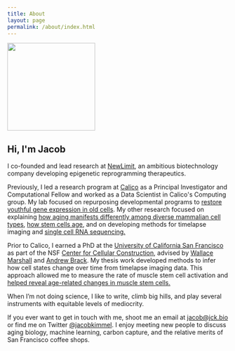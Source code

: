 ```yaml
---
title: About
layout: page
permalink: /about/index.html
---
```

<img src="{{ site.url }}/{{ site.picture }}" style="width:200px;" />


## Hi, I'm Jacob

I co-founded and lead research at [NewLimit](https://newlimit.com), an ambitious biotechnology company developing epigenetic reprogramming therapeutics.

Previously, I led a research program at [Calico](http://calicolabs.com) as a Principal Investigator and Computational Fellow and worked as a Data Scientist in Calico's Computing group.
My lab focused on repurposing developmental programs to [restore youthful gene expression in old cells](https://reprog.research.calicolabs.com/).
My other research focused on explaining [how aging manifests differently among diverse mammalian cell types](https://mca.research.calicolabs.com), [how stem cells age](https://myo.research.calicolabs.com), and on developing methods for timelapse imaging and [single cell RNA sequencing.](https://github.com/scnym)

Prior to Calico, I earned a PhD at the [University of California San Francisco](https://ucsf.edu) as part of the NSF [Center for Cellular Construction](https://ccc.ucsf.edu), advised by [Wallace Marshall](http://tetrad.ucsf.edu/faculty/wallace-wallace) and [Andrew Brack](http://bracklab.com).
My thesis work developed methods to infer how cell states change over time from timelapse imaging data.
This approach allowed me to measure the rate of muscle stem cell activation and [helped reveal age-related changes in muscle stem cells.]({{site.url}}/aging_musc_dynamics)

When I’m not doing science, I like to write, climb big hills, and play several instruments with equitable levels of mediocrity.

If you ever want to get in touch with me, shoot me an email at [jacob@jck.bio](mailto:jacob@jck.bio) or find me on Twitter [@jacobkimmel](https://twitter.com/jacobkimmel).
I enjoy meeting new people to discuss aging biology, machine learning, carbon capture, and the relative merits of San Francisco coffee shops.
